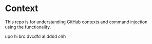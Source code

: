 # Context

This repo is for understanding GitHub contexts and command injection using the functionality.

upo
hi bro
dvcdfd
al
dddd
ohh
